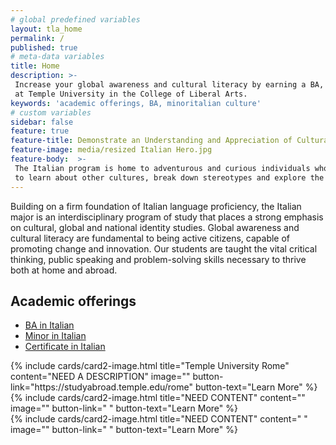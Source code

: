 ```yaml
---
# global predefined variables
layout: tla_home
permalink: /
published: true
# meta-data variables
title: Home
description: >-
 Increase your global awareness and cultural literacy by earning a BA, Minor, or Certificate in Italian
 at Temple University in the College of Liberal Arts.
keywords: 'academic offerings, BA, minoritalian culture'
# custom variables
sidebar: false
feature: true
feature-title: Demonstrate an Understanding and Appreciation of Cultural Perspectives and Practices in the Italian-speaking World.
feature-image: media/resized Italian Hero.jpg
feature-body:  >-
 The Italian program is home to adventurous and curious individuals who seek
 to learn about other cultures, break down stereotypes and explore the world. 
---
```

Building on a firm foundation of Italian language proficiency, the Italian major is an interdisciplinary program of study that places a strong emphasis on cultural, global and national identity studies. Global awareness and cultural literacy are fundamental to being active citizens, capable of promoting change and innovation. Our students are taught the vital critical thinking, public speaking and problem-solving skills necessary to thrive both at home and abroad.

## Academic offerings

 - [BA in Italian](http://bulletin.temple.edu/undergraduate/liberal-arts/italian/ba-italian/#text)
 - [Minor in Italian](http://bulletin.temple.edu/undergraduate/liberal-arts/italian/minor-italian/)
 - [Certificate in Italian](http://bulletin.temple.edu/undergraduate/liberal-arts/italian/certificate-italian/)

<div class="row row-wide">
  <div class="col m12 l4">{% include cards/card2-image.html
    title="Temple University Rome"
    content="NEED A DESCRIPTION"
    image=""
    button-link="https://studyabroad.temple.edu/rome"
    button-text="Learn More" %}
  </div>
  <div class="row row-wide">
    <div class="col m12 l4">{% include cards/card2-image.html
      title="NEED CONTENT"
      content=""
      image=""
      button-link=" "
      button-text="Learn More" %}
    </div>
    <div class="row row-wide">
      <div class="col m12 l4">{% include cards/card2-image.html
        title="NEED CONTENT"
        content=" "
        image=""
        button-link=" "
        button-text="Learn More" %}
      </div>
</div>
